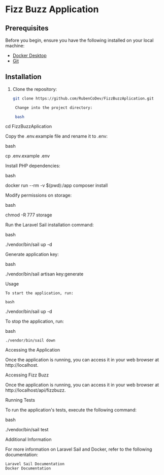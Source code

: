 # Fizz Buzz Application

## Prerequisites

Before you begin, ensure you have the following installed on your local machine:

- [Docker Desktop](https://www.docker.com/products/docker-desktop)
- [Git](https://git-scm.com/)

## Installation

1. Clone the repository:

   ```bash
   git clone https://github.com/RubenCoDev/FizzBuzzAplication.git

    Change into the project directory:

    bash

cd FizzBuzzAplication

Copy the .env.example file and rename it to .env:

bash

cp .env.example .env

Install PHP dependencies:

bash

docker run --rm -v $(pwd):/app composer install

Modify permissions on storage:

bash

chmod -R 777 storage

Run the Laravel Sail installation command:

bash

./vendor/bin/sail up -d

Generate application key:

bash

./vendor/bin/sail artisan key:generate

Usage

    To start the application, run:

    bash

./vendor/bin/sail up -d

To stop the application, run:

bash

    ./vendor/bin/sail down

Accessing the Application

Once the application is running, you can access it in your web browser at http://localhost.

Accessing Fizz Buzz

Once the application is running, you can access it in your web browser at http://localhost/api/fizzbuzz.

Running Tests

To run the application's tests, execute the following command:

bash

./vendor/bin/sail test

Additional Information

For more information on Laravel Sail and Docker, refer to the following documentation:

    Laravel Sail Documentation
    Docker Documentation
